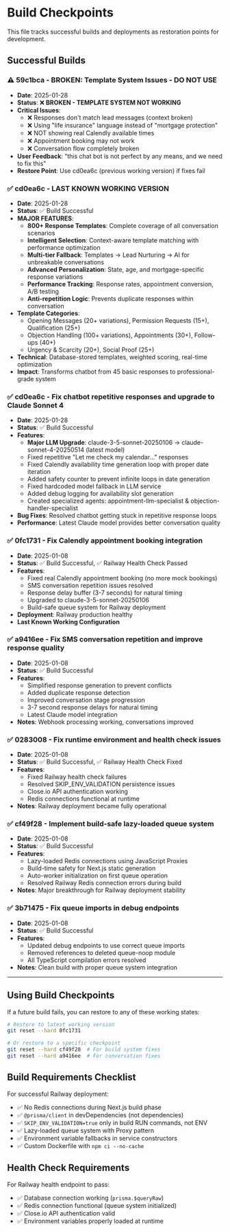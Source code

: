# Build Checkpoints

This file tracks successful builds and deployments as restoration points for development.

## Successful Builds

### ⚠️ 59c1bca - BROKEN: Template System Issues - DO NOT USE
- **Date**: 2025-01-28
- **Status**: ❌ **BROKEN - TEMPLATE SYSTEM NOT WORKING**
- **Critical Issues**:
  - ❌ Responses don't match lead messages (context broken)
  - ❌ Using "life insurance" language instead of "mortgage protection"
  - ❌ NOT showing real Calendly available times
  - ❌ Appointment booking may not work
  - ❌ Conversation flow completely broken
- **User Feedback**: "this chat bot is not perfect by any means, and we need to fix this"
- **Restore Point**: Use cd0ea6c (previous working version) if fixes fail

### ✅ cd0ea6c - LAST KNOWN WORKING VERSION
- **Date**: 2025-01-28
- **Status**: ✅ Build Successful
- **MAJOR FEATURES**: 
  - **800+ Response Templates**: Complete coverage of all conversation scenarios
  - **Intelligent Selection**: Context-aware template matching with performance optimization
  - **Multi-tier Fallback**: Templates → Lead Nurturing → AI for unbreakable conversations
  - **Advanced Personalization**: State, age, and mortgage-specific response variations
  - **Performance Tracking**: Response rates, appointment conversion, A/B testing
  - **Anti-repetition Logic**: Prevents duplicate responses within conversation
- **Template Categories**:
  - Opening Messages (20+ variations), Permission Requests (15+), Qualification (25+)
  - Objection Handling (100+ variations), Appointments (30+), Follow-ups (40+)
  - Urgency & Scarcity (20+), Social Proof (25+)
- **Technical**: Database-stored templates, weighted scoring, real-time optimization
- **Impact**: Transforms chatbot from 45 basic responses to professional-grade system

### ✅ cd0ea6c - Fix chatbot repetitive responses and upgrade to Claude Sonnet 4
- **Date**: 2025-01-28
- **Status**: ✅ Build Successful
- **Features**: 
  - **Major LLM Upgrade**: claude-3-5-sonnet-20250106 → claude-sonnet-4-20250514 (latest model)
  - Fixed repetitive "Let me check my calendar..." responses
  - Fixed Calendly availability time generation loop with proper date iteration
  - Added safety counter to prevent infinite loops in date generation
  - Fixed hardcoded model fallback in LLM service
  - Added debug logging for availability slot generation
  - Created specialized agents: appointment-llm-specialist & objection-handler-specialist
- **Bug Fixes**: Resolved chatbot getting stuck in repetitive response loops
- **Performance**: Latest Claude model provides better conversation quality

### ✅ 0fc1731 - Fix Calendly appointment booking integration
- **Date**: 2025-01-08
- **Status**: ✅ Build Successful, ✅ Railway Health Check Passed
- **Features**: 
  - Fixed real Calendly appointment booking (no more mock bookings)
  - SMS conversation repetition issues resolved
  - Response delay buffer (3-7 seconds) for natural timing
  - Upgraded to claude-3-5-sonnet-20250106
  - Build-safe queue system for Railway deployment
- **Deployment**: Railway production healthy
- **Last Known Working Configuration**

### ✅ a9416ee - Fix SMS conversation repetition and improve response quality
- **Date**: 2025-01-08
- **Status**: ✅ Build Successful
- **Features**:
  - Simplified response generation to prevent conflicts
  - Added duplicate response detection
  - Improved conversation stage progression
  - 3-7 second response delays for natural timing
  - Latest Claude model integration
- **Notes**: Webhook processing working, conversations improved

### ✅ 0283008 - Fix runtime environment and health check issues
- **Date**: 2025-01-08
- **Status**: ✅ Build Successful, ✅ Railway Health Check Fixed
- **Features**:
  - Fixed Railway health check failures
  - Resolved SKIP_ENV_VALIDATION persistence issues
  - Close.io API authentication working
  - Redis connections functional at runtime
- **Notes**: Railway deployment became fully operational

### ✅ cf49f28 - Implement build-safe lazy-loaded queue system
- **Date**: 2025-01-08
- **Status**: ✅ Build Successful
- **Features**:
  - Lazy-loaded Redis connections using JavaScript Proxies
  - Build-time safety for Next.js static generation
  - Auto-worker initialization on first queue operation
  - Resolved Railway Redis connection errors during build
- **Notes**: Major breakthrough for Railway deployment stability

### ✅ 3b71475 - Fix queue imports in debug endpoints
- **Date**: 2025-01-08
- **Status**: ✅ Build Successful
- **Features**:
  - Updated debug endpoints to use correct queue imports
  - Removed references to deleted queue-noop module
  - All TypeScript compilation errors resolved
- **Notes**: Clean build with proper queue system integration

---

## Using Build Checkpoints

If a future build fails, you can restore to any of these working states:

```bash
# Restore to latest working version
git reset --hard 0fc1731

# Or restore to a specific checkpoint
git reset --hard cf49f28  # For build system fixes
git reset --hard a9416ee  # For conversation fixes
```

## Build Requirements Checklist

For successful Railway deployment:
- ✅ No Redis connections during Next.js build phase
- ✅ `@prisma/client` in devDependencies (not dependencies)
- ✅ `SKIP_ENV_VALIDATION=true` only in build RUN commands, not ENV
- ✅ Lazy-loaded queue system with Proxy pattern
- ✅ Environment variable fallbacks in service constructors
- ✅ Custom Dockerfile with `npm ci --no-cache`

## Health Check Requirements

For Railway health endpoint to pass:
- ✅ Database connection working (`prisma.$queryRaw`)
- ✅ Redis connection functional (queue system initialized)
- ✅ Close.io API authentication valid
- ✅ Environment variables properly loaded at runtime
